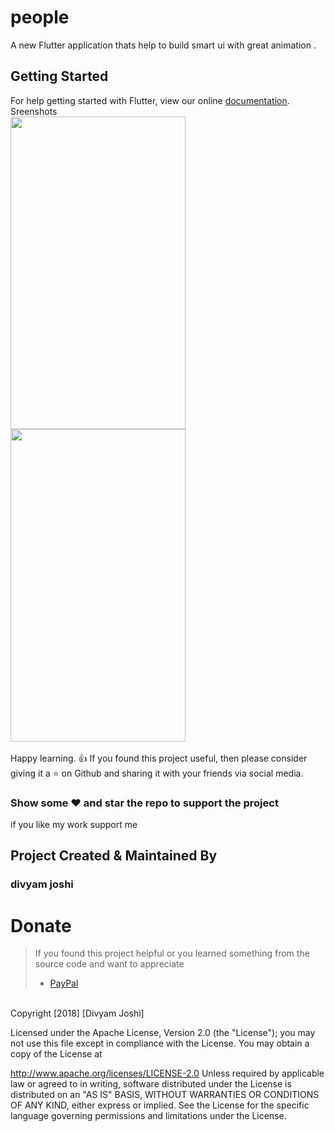 # people

A new Flutter application thats help to build smart ui with great animation .

## Getting Started

For help getting started with Flutter, view our online
[documentation](https://flutter.io/).
<br>
Sreenshots<br>
<img src="https://user-images.githubusercontent.com/24698014/46005830-c75a0c80-c0d3-11e8-82c8-a851f4483aa0.png" width="280" height="500">
<img src="https://user-images.githubusercontent.com/24698014/46005839-ccb75700-c0d3-11e8-8452-80a631bdac8d.png" width="280" height="500">
<br>
<br>
Happy learning. :+1:
If you found this project useful, then please consider giving it a :star: on Github and sharing it with your friends via social media.
### Show some :heart: and star the repo to support the project
if you like my work support me 
## Project Created & Maintained By

### divyam joshi
# Donate

> If you found this project helpful or you learned something from the source code and want to appreciate
>
> - [PayPal](https://paypal.me/divyamjoshi)
<br>
Copyright [2018] [Divyam Joshi]

Licensed under the Apache License, Version 2.0 (the "License"); you may not use this file except in compliance with the License. You may obtain a copy of the License at

http://www.apache.org/licenses/LICENSE-2.0
Unless required by applicable law or agreed to in writing, software distributed under the License is distributed on an "AS IS" BASIS, WITHOUT WARRANTIES OR CONDITIONS OF ANY KIND, either express or implied. See the License for the specific language governing permissions and limitations under the License.
